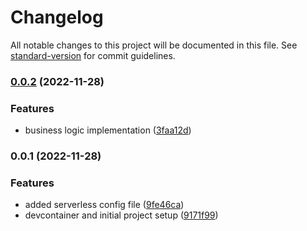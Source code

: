 # Changelog

All notable changes to this project will be documented in this file. See [standard-version](https://github.com/conventional-changelog/standard-version) for commit guidelines.

### [0.0.2](https://github.com/amlodzianowski/s3-cache-header-setter-python/compare/v0.0.1...v0.0.2) (2022-11-28)


### Features

* business logic implementation ([3faa12d](https://github.com/amlodzianowski/s3-cache-header-setter-python/commit/3faa12d63e66b87a3ec746b10428cab85bed2b9d))

### 0.0.1 (2022-11-28)


### Features

* added serverless config file ([9fe46ca](https://github.com/amlodzianowski/s3-cache-header-setter-python/commit/9fe46cad2836814a351c32adc4b0564333fb098a))
* devcontainer and initial project setup ([9171f99](https://github.com/amlodzianowski/s3-cache-header-setter-python/commit/9171f99ec9e46258e36a24dea065609e365b3c64))
